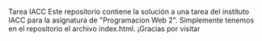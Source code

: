 Tarea IACC
Este repositorio contiene la solución a una tarea del instituto IACC para la asignatura de "Programacion Web 2". Simplemente tenemos en el repositorio el archivo index.html. ¡Gracias por visitar
